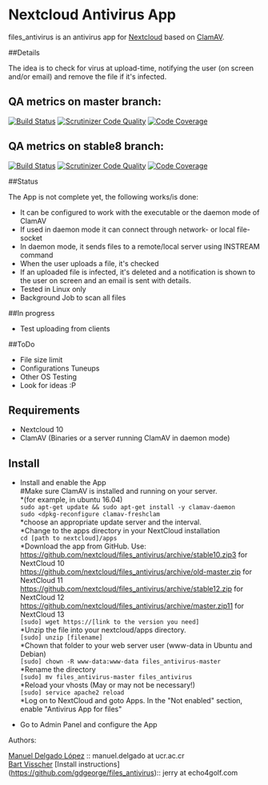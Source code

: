 # Nextcloud Antivirus App   

files_antivirus is an antivirus app for [Nextcloud](https://github.com/nextcloud) based on [ClamAV](http://www.clamav.net).

##Details

The idea is to check for virus at upload-time, notifying the user (on screen and/or email) and
remove the file if it's infected.

## QA metrics on master branch:

[![Build Status](https://travis-ci.org/nextcloud/files_antivirus.svg?branch=master)](https://travis-ci.org/nextcloud/files_antivirus/branches)
[![Scrutinizer Code Quality](https://scrutinizer-ci.com/g/nextcloud/files_antivirus/badges/quality-score.png?b=master)](https://scrutinizer-ci.com/g/nextcloud/files_antivirus/?branch=master)
[![Code Coverage](https://scrutinizer-ci.com/g/nextcloud/files_antivirus/badges/coverage.png?b=master)](https://scrutinizer-ci.com/g/nextcloud/files_antivirus/?branch=master)

## QA metrics on stable8 branch:

[![Build Status](https://travis-ci.org/nextcloud/files_antivirus.svg?branch=stable8)](https://travis-ci.org/nextcloud/files_antivirus/branches)
[![Scrutinizer Code Quality](https://scrutinizer-ci.com/g/nextcloud/files_antivirus/badges/quality-score.png?b=stable8)](https://scrutinizer-ci.com/g/nextcloud/files_antivirus/?branch=stable8)
[![Code Coverage](https://scrutinizer-ci.com/g/nextcloud/files_antivirus/badges/coverage.png?b=stable8)](https://scrutinizer-ci.com/g/nextcloud/files_antivirus/?branch=stable8)

##Status

The App is not complete yet, the following works/is done:
* It can be configured to work with the executable or the daemon mode of ClamAV
* If used in daemon mode it can connect through network- or local file-socket
* In daemon mode, it sends files to a remote/local server using INSTREAM command
* When the user uploads a file, it's checked
* If an uploaded file is infected, it's deleted and a notification is shown to the user on screen and an email is sent with details.
* Tested in Linux only
* Background Job to scan all files

##In progress

* Test uploading from clients

##ToDo

* File size limit
* Configurations Tuneups
* Other OS Testing
* Look for ideas :P

## Requirements

* Nextcloud 10
* ClamAV (Binaries or a server running ClamAV in daemon mode)


## Install

* Install and enable the App  
#Make sure ClamAV is installed and running on your server.  
 *(for example, in ubuntu 16.04)  
```sudo apt-get update && sudo apt-get install -y clamav-daemon```  
```sudo <dpkg-reconfigure clamav-freshclam```  
 *choose an appropriate update server and the interval.  
 *Change to the apps directory in your NextCloud installation  
```cd [path to nextcloud]/apps```  
 *Download the app from GitHub. Use:  
  https://github.com/nextcloud/files_antivirus/archive/stable10.zip3 for NextCloud 10  
  https://github.com/nextcloud/files_antivirus/archive/old-master.zip for NextCloud 11    
  https://github.com/nextcloud/files_antivirus/archive/stable12.zip for NextCloud 12  
  https://github.com/nextcloud/files_antivirus/archive/master.zip11 for NextCloud 13  
```[sudo] wget https://[link to the version you need]```  
 *Unzip the file into your nextcloud/apps directory.  
```[sudo] unzip [filename]```  
 *Chown that folder to your web server user (www-data in Ubuntu and Debian)  
```[sudo] chown -R www-data:www-data files_antivirus-master```  
 *Rename the directory  
```[sudo] mv files_antivirus-master files_antivirus```  
 *Reload your vhosts (May or may not be necessary!)  
```[sudo] service apache2 reload```  
 *Log on to NextCloud and goto Apps. In the "Not enabled" section, enable "Antivirus App for files"  

* Go to Admin Panel and configure the App


Authors:

[Manuel Delgado López](https://github.com/valarauco/) :: manuel.delgado at ucr.ac.cr  
[Bart Visscher](https://github.com/bartv2/)
[Install instructions] (https://github.com/gdgeorge/files_antivirus):: jerry at echo4golf.com
